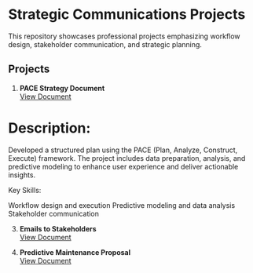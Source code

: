 # Strategic Communications Projects

This repository showcases professional projects emphasizing workflow design, stakeholder communication, and strategic planning.

## Projects
1. **PACE Strategy Document**  
   [View Document](./PACE_Strategy.pdf)
# Description:
Developed a structured plan using the PACE (Plan, Analyze, Construct, Execute) framework. The project includes data preparation, analysis, and predictive modeling to enhance user experience and deliver actionable insights.

Key Skills:

Workflow design and execution
Predictive modeling and data analysis
Stakeholder communication

3. **Emails to Stakeholders**  
   [View Document](./Stakeholder_Emails.pdf)

4. **Predictive Maintenance Proposal**  
   [View Document](./Maintenance_Proposal.pdf)
